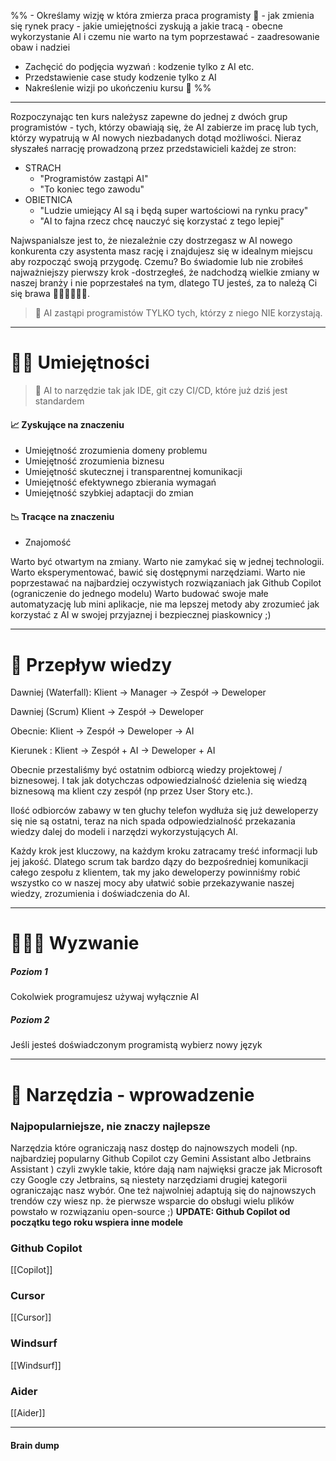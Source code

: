 %% - Określamy wizję w która zmierza praca programisty 🤖
	- jak zmienia się rynek pracy
	- jakie umiejętności zyskują a jakie tracą
	- obecne wykorzystanie AI i czemu nie warto na tym poprzestawać
	- zaadresowanie obaw i nadziei
- Zachęcić do podjęcia wyzwań : kodzenie tylko z AI etc.
- Przedstawienie case study kodzenie tylko z AI
- Nakreślenie wizji po ukończeniu kursu 🤖 %%
----

Rozpoczynając ten kurs należysz zapewne do jednej z dwóch grup programistów - tych, którzy obawiają się, że AI zabierze im pracę lub tych, którzy wypatrują w AI nowych niezbadanych dotąd możliwości.
Nieraz słyszałeś narrację prowadzoną przez przedstawicieli każdej ze stron:
- STRACH 
	- "Programistów zastąpi AI"
	- "To koniec tego zawodu"
- OBIETNICA
	- "Ludzie umiejący AI są i będą super wartościowi na rynku pracy"
	- "AI to fajna rzecz chcę nauczyć się korzystać z tego lepiej"

Najwspanialsze jest to, że niezależnie czy dostrzegasz  w AI nowego konkurenta czy asystenta masz rację i znajdujesz się w idealnym miejscu aby rozpocząć swoją przygodę. Czemu? Bo świadomie lub nie zrobiłeś najważniejszy pierwszy krok -dostrzegłeś, że nadchodzą wielkie zmiany w naszej branży i nie poprzestałeś na tym, dlatego TU jesteś, za to należą Ci się brawa 👏🏻👏🏻👏🏻.

> 🤔 AI zastąpi programistów TYLKO tych, którzy z niego NIE korzystają.

---
# 🥷🏻 Umiejętności

> 🤔 AI to narzędzie tak jak IDE, git czy CI/CD, które już dziś jest standardem

#### 📈 Zyskujące na znaczeniu
- Umiejętność zrozumienia domeny problemu
- Umiejętność zrozumienia biznesu
- Umiejętność skutecznej i transparentnej komunikacji
- Umiejętność efektywnego zbierania wymagań
- Umiejętność szybkiej adaptacji do zmian


#### 📉 Tracące na znaczeniu
- Znajomość 


Warto być otwartym na zmiany.
Warto nie zamykać się w jednej technologii.
Warto eksperymentować, bawić się dostępnymi narzędziami.
Warto nie poprzestawać na najbardziej oczywistych rozwiązaniach jak Github Copilot (ograniczenie do jednego modelu) 
Warto budować swoje małe automatyzację lub mini aplikacje, nie ma lepszej metody aby zrozumieć jak korzystać z AI w swojej przyjaznej i bezpiecznej piaskownicy ;)

----
# 🧠 Przepływ wiedzy

Dawniej (Waterfall):
Klient -> Manager -> Zespół -> Deweloper

Dawniej (Scrum)
Klient -> Zespół -> Deweloper

Obecnie:
Klient -> Zespół -> Deweloper -> AI

Kierunek :
Klient -> Zespół + AI -> Deweloper + AI

Obecnie przestaliśmy być ostatnim odbiorcą wiedzy projektowej / biznesowej. I tak jak dotychczas odpowiedzialność dzielenia się wiedzą biznesową ma klient czy zespół (np przez User Story etc.).

Ilość odbiorców zabawy w ten głuchy telefon wydłuża się już deweloperzy się nie są ostatni, teraz na nich spada odpowiedzialność przekazania wiedzy dalej do modeli i narzędzi wykorzystujących  AI.

Każdy krok jest kluczowy, na każdym kroku zatracamy treść informacji lub jej jakość. Dlatego scrum tak bardzo dązy do bezpośredniej komunikacji całego zespołu z klientem, tak my jako deweloperzy powinniśmy robić wszystko co w naszej mocy aby ułatwić sobie przekazywanie naszej wiedzy, zrozumienia i doświadczenia do AI.

----
# 🏋🏻‍♂️  Wyzwanie 
##### Poziom 1
Cokolwiek programujesz używaj wyłącznie AI 
##### Poziom 2
Jeśli jesteś doświadczonym programistą wybierz nowy język

----
# 🧰 Narzędzia - wprowadzenie
### Najpopularniejsze, nie znaczy najlepsze
Narzędzia które ograniczają nasz dostęp do najnowszych modeli (np. najbardziej popularny Github Copilot czy Gemini Assistant albo Jetbrains Assistant ) czyli zwykle takie, które dają nam najwięksi gracze jak Microsoft czy Google czy Jetbrains, są niestety narzędziami drugiej kategorii ograniczając nasz wybór. 
One też najwolniej adaptują się do najnowszych trendów czy wiesz np. że pierwsze wsparcie do obsługi wielu plików powstało w rozwiązaniu open-source ;)
**UPDATE: Github Copilot od początku tego roku wspiera inne modele**
### Github Copilot
[[Copilot]]
### Cursor
[[Cursor]]
### Windsurf
[[Windsurf]]
### Aider
[[Aider]]


---- 
#### Brain dump
